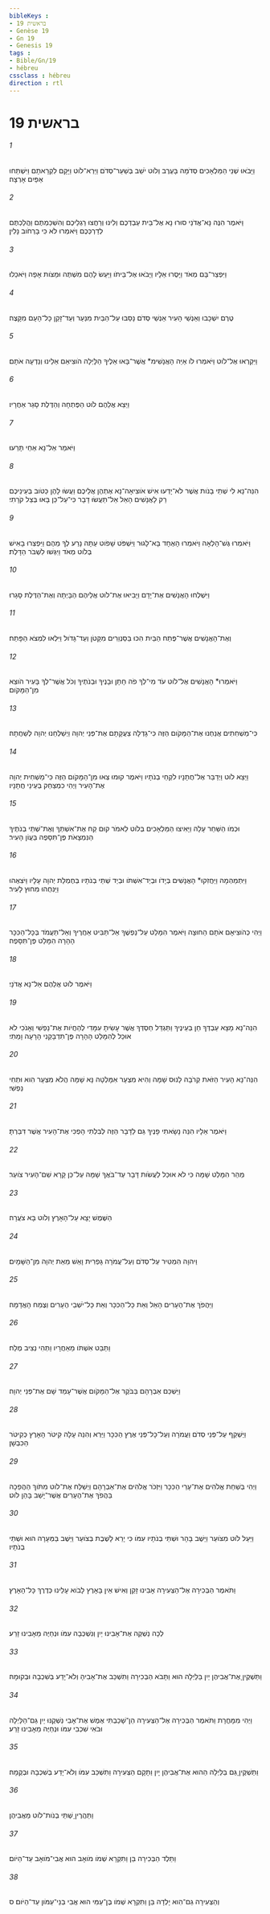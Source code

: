 ```yaml
---
bibleKeys : 
- בראשית 19
- Genèse 19
- Gn 19
- Genesis 19
tags : 
- Bible/Gn/19
- hébreu
cssclass : hébreu
direction : rtl
---
```


# בראשית 19

###### 1
וַיָּבֹאוּ שְׁנֵי הַמַּלְאָכִים סְדֹמָה בָּעֶרֶב וְלֹוט יֹשֵׁב בְּשַׁעַר־סְדֹם וַיַּרְא־לֹוט וַיָּקָם לִקְרָאתָם וַיִּשְׁתַּחוּ אַפַּיִם אָרְצָה׃
###### 2
וַיֹּאמֶר הִנֶּה נָּא־אֲדֹנַי סוּרוּ נָא אֶל־בֵּית עַבְדְּכֶם וְלִינוּ וְרַחֲצוּ רַגְלֵיכֶם וְהִשְׁכַּמְתֶּם וַהֲלַכְתֶּם לְדַרְכְּכֶם וַיֹּאמְרוּ לֹּא כִּי בָרְחֹוב נָלִין׃
###### 3
וַיִּפְצַר־בָּם מְאֹד וַיָּסֻרוּ אֵלָיו וַיָּבֹאוּ אֶל־בֵּיתֹו וַיַּעַשׂ לָהֶם מִשְׁתֶּה וּמַצֹּות אָפָה וַיֹּאכֵלוּ׃
###### 4
טֶרֶם יִשְׁכָּבוּ וְאַנְשֵׁי הָעִיר אַנְשֵׁי סְדֹם נָסַבּוּ עַל־הַבַּיִת מִנַּעַר וְעַד־זָקֵן כָּל־הָעָם מִקָּצֶה׃
###### 5
וַיִּקְרְאוּ אֶל־לֹוט וַיֹּאמְרוּ לֹו אַיֵּה הָאֲנָשִׁימ* אֲשֶׁר־בָּאוּ אֵלֶיךָ הַלָּיְלָה הֹוצִיאֵם אֵלֵינוּ וְנֵדְעָה אֹתָם׃
###### 6
וַיֵּצֵא אֲלֵהֶם לֹוט הַפֶּתְחָה וְהַדֶּלֶת סָגַר אַחֲרָיו׃
###### 7
וַיֹּאמַר אַל־נָא אַחַי תָּרֵעוּ׃
###### 8
הִנֵּה־נָא לִי שְׁתֵּי בָנֹות אֲשֶׁר לֹא־יָדְעוּ אִישׁ אֹוצִיאָה־נָּא אֶתְהֶן אֲלֵיכֶם וַעֲשׂוּ לָהֶן כַּטֹּוב בְּעֵינֵיכֶם רַק לָאֲנָשִׁים הָאֵל אַל־תַּעֲשׂוּ דָבָר כִּי־עַל־כֵּן בָּאוּ בְּצֵל קֹרָתִי׃
###### 9
וַיֹּאמְרוּ גֶּשׁ־הָלְאָה וַיֹּאמְרוּ הָאֶחָד בָּא־לָגוּר וַיִּשְׁפֹּט שָׁפֹוט עַתָּה נָרַע לְךָ מֵהֶם וַיִּפְצְרוּ בָאִישׁ בְּלֹוט מְאֹד וַיִּגְּשׁוּ לִשְׁבֹּר הַדָּלֶת׃
###### 10
וַיִּשְׁלְחוּ הָאֲנָשִׁים אֶת־יָדָם וַיָּבִיאוּ אֶת־לֹוט אֲלֵיהֶם הַבָּיְתָה וְאֶת־הַדֶּלֶת סָגָרוּ׃
###### 11
וְאֶת־הָאֲנָשִׁים אֲשֶׁר־פֶּתַח הַבַּיִת הִכּוּ בַּסַּנְוֵרִים מִקָּטֹן וְעַד־גָּדֹול וַיִּלְאוּ לִמְצֹא הַפָּתַח׃
###### 12
וַיֹּאמְרוּ* הָאֲנָשִׁים אֶל־לֹוט עֹד מִי־לְךָ פֹה חָתָן וּבָנֶיךָ וּבְנֹתֶיךָ וְכֹל אֲשֶׁר־לְךָ בָּעִיר הֹוצֵא מִן־הַמָּקֹום׃
###### 13
כִּי־מַשְׁחִתִים אֲנַחְנוּ אֶת־הַמָּקֹום הַזֶּה כִּי־גָדְלָה צַעֲקָתָם אֶת־פְּנֵי יְהוָה וַיְשַׁלְּחֵנוּ יְהוָה לְשַׁחֲתָהּ׃
###### 14
וַיֵּצֵא לֹוט וַיְדַבֵּר אֶל־חֲתָנָיו לֹקְחֵי בְנֹתָיו וַיֹּאמֶר קוּמוּ צְּאוּ מִן־הַמָּקֹום הַזֶּה כִּי־מַשְׁחִית יְהוָה אֶת־הָעִיר וַיְהִי כִמְצַחֵק בְּעֵינֵי חֲתָנָיו׃
###### 15
וּכְמֹו הַשַּׁחַר עָלָה וַיָּאִיצוּ הַמַּלְאָכִים בְּלֹוט לֵאמֹר קוּם קַח אֶת־אִשְׁתְּךָ וְאֶת־שְׁתֵּי בְנֹתֶיךָ הַנִּמְצָאֹת פֶּן־תִּסָּפֶה בַּעֲוֹן הָעִיר׃
###### 16
וַיִּתְמַהְמָהּ וַיַּחֲזִקוּ* הָאֲנָשִׁים בְּיָדֹו וּבְיַד־אִשְׁתֹּו וּבְיַד שְׁתֵּי בְנֹתָיו בְּחֶמְלַת יְהוָה עָלָיו וַיֹּצִאֻהוּ וַיַּנִּחֻהוּ מִחוּץ לָעִיר׃
###### 17
וַיְהִי כְהֹוצִיאָם אֹתָם הַחוּצָה וַיֹּאמֶר הִמָּלֵט עַל־נַפְשֶׁךָ אַל־תַּבִּיט אַחֲרֶיךָ וְאַל־תַּעֲמֹד בְּכָל־הַכִּכָּר הָהָרָה הִמָּלֵט פֶּן־תִּסָּפֶה׃
###### 18
וַיֹּאמֶר לֹוט אֲלֵהֶם אַל־נָא אֲדֹנָי׃
###### 19
הִנֵּה־נָא מָצָא עַבְדְּךָ חֵן בְּעֵינֶיךָ וַתַּגְדֵּל חַסְדְּךָ אֲשֶׁר עָשִׂיתָ עִמָּדִי לְהַחֲיֹות אֶת־נַפְשִׁי וְאָנֹכִי לֹא אוּכַל לְהִמָּלֵט הָהָרָה פֶּן־תִּדְבָּקַנִי הָרָעָה וָמַתִּי׃
###### 20
הִנֵּה־נָא הָעִיר הַזֹּאת קְרֹבָה לָנוּס שָׁמָּה וְהִיא מִצְעָר אִמָּלְטָה נָּא שָׁמָּה הֲלֹא מִצְעָר הִוא וּתְחִי נַפְשִׁי׃
###### 21
וַיֹּאמֶר אֵלָיו הִנֵּה נָשָׂאתִי פָנֶיךָ גַּם לַדָּבָר הַזֶּה לְבִלְתִּי הָפְכִּי אֶת־הָעִיר אֲשֶׁר דִּבַּרְתָּ׃
###### 22
מַהֵר הִמָּלֵט שָׁמָּה כִּי לֹא אוּכַל לַעֲשֹׂות דָּבָר עַד־בֹּאֲךָ שָׁמָּה עַל־כֵּן קָרָא שֵׁם־הָעִיר צֹועַר׃
###### 23
הַשֶּׁמֶשׁ יָצָא עַל־הָאָרֶץ וְלֹוט בָּא צֹעֲרָה׃
###### 24
וַיהוָה הִמְטִיר עַל־סְדֹם וְעַל־עֲמֹרָה גָּפְרִית וָאֵשׁ מֵאֵת יְהוָה מִן־הַשָּׁמָיִם׃
###### 25
וַיַּהֲפֹךְ אֶת־הֶעָרִים הָאֵל וְאֵת כָּל־הַכִּכָּר וְאֵת כָּל־יֹשְׁבֵי הֶעָרִים וְצֶמַח הָאֲדָמָה׃
###### 26
וַתַּבֵּט אִשְׁתֹּו מֵאַחֲרָיו וַתְּהִי נְצִיב מֶלַח׃
###### 27
וַיַּשְׁכֵּם אַבְרָהָם בַּבֹּקֶר אֶל־הַמָּקֹום אֲשֶׁר־עָמַד שָׁם אֶת־פְּנֵי יְהוָה׃
###### 28
וַיַּשְׁקֵף עַל־פְּנֵי סְדֹם וַעֲמֹרָה וְעַל־כָּל־פְּנֵי אֶרֶץ הַכִּכָּר וַיַּרְא וְהִנֵּה עָלָה קִיטֹר הָאָרֶץ כְּקִיטֹר הַכִּבְשָׁן׃
###### 29
וַיְהִי בְּשַׁחֵת אֱלֹהִים אֶת־עָרֵי הַכִּכָּר וַיִּזְכֹּר אֱלֹהִים אֶת־אַבְרָהָם וַיְשַׁלַּח אֶת־לֹוט מִתֹּוךְ הַהֲפֵכָה בַּהֲפֹךְ אֶת־הֶעָרִים אֲשֶׁר־יָשַׁב בָּהֵן לֹוט׃
###### 30
וַיַּעַל לֹוט מִצֹּועַר וַיֵּשֶׁב בָּהָר וּשְׁתֵּי בְנֹתָיו עִמֹּו כִּי יָרֵא לָשֶׁבֶת בְּצֹועַר וַיֵּשֶׁב בַּמְּעָרָה הוּא וּשְׁתֵּי בְנֹתָיו׃
###### 31
וַתֹּאמֶר הַבְּכִירָה אֶל־הַצְּעִירָה אָבִינוּ זָקֵן וְאִישׁ אֵין בָּאָרֶץ לָבֹוא עָלֵינוּ כְּדֶרֶךְ כָּל־הָאָרֶץ׃
###### 32
לְכָה נַשְׁקֶה אֶת־אָבִינוּ יַיִן וְנִשְׁכְּבָה עִמֹּו וּנְחַיֶּה מֵאָבִינוּ זָרַע׃
###### 33
וַתַּשְׁקֶיןָ אֶת־אֲבִיהֶן יַיִן בַּלַּיְלָה הוּא וַתָּבֹא הַבְּכִירָה וַתִּשְׁכַּב אֶת־אָבִיהָ וְלֹא־יָדַע בְּשִׁכְבָהּ וּבְקוּמָהּ׃
###### 34
וַיְהִי מִמָּחֳרָת וַתֹּאמֶר הַבְּכִירָה אֶל־הַצְּעִירָה הֵן־שָׁכַבְתִּי אֶמֶשׁ אֶת־אָבִי נַשְׁקֶנּוּ יַיִן גַּם־הַלַּיְלָה וּבֹאִי שִׁכְבִי עִמֹּו וּנְחַיֶּה מֵאָבִינוּ זָרַע׃
###### 35
וַתַּשְׁקֶיןָ גַּם בַּלַּיְלָה הַהוּא אֶת־אֲבִיהֶן יָיִן וַתָּקָם הַצְּעִירָה וַתִּשְׁכַּב עִמֹּו וְלֹא־יָדַע בְּשִׁכְבָהּ וּבְקֻמָהּ׃
###### 36
וַתַּהֲרֶיןָ שְׁתֵּי בְנֹות־לֹוט מֵאֲבִיהֶן׃
###### 37
וַתֵּלֶד הַבְּכִירָה בֵּן וַתִּקְרָא שְׁמֹו מֹואָב הוּא אֲבִי־מֹואָב עַד־הַיֹּום׃
###### 38
וְהַצְּעִירָה גַם־הִוא יָלְדָה בֵּן וַתִּקְרָא שְׁמֹו בֶּן־עַמִּי הוּא אֲבִי בְנֵי־עַמֹּון עַד־הַיֹּום׃ ס
